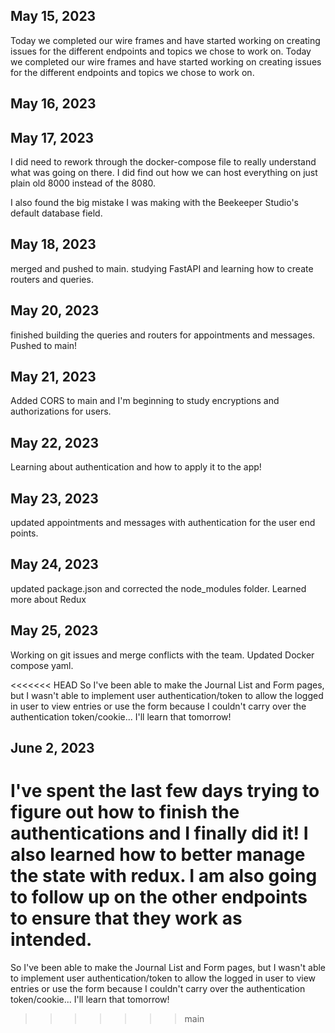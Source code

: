 ## May 15, 2023

Today we completed our wire frames and have started working on creating issues for the different endpoints and topics we chose to work on.
Today we completed our wire frames and have started working on creating issues for the different endpoints and topics we chose to work on.

## May 16, 2023


## May 17, 2023

I did need to rework through the docker-compose file to really understand what was going on there. I did find out how we can host everything on just plain old 8000 instead of the 8080.

I also found the big mistake I was making with the Beekeeper Studio's default database field.

## May 18, 2023

merged and pushed to main. studying FastAPI and learning how to create routers and queries.

## May 20, 2023

finished building the queries and routers for appointments and messages. Pushed to main!

## May 21, 2023

Added CORS to main and I'm beginning to study encryptions and authorizations for users.

## May 22, 2023

Learning about authentication and how to apply it to the app!

## May 23, 2023

updated appointments and messages with authentication for the user end points.

## May 24, 2023

updated package.json and corrected the node_modules folder. Learned more about Redux

## May 25, 2023

Working on git issues and merge conflicts with the team. Updated Docker compose yaml.

<<<<<<< HEAD
So I've been able to make the Journal List and Form pages, but I wasn't able to implement user authentication/token to allow the logged in user to view entries or use the form because I couldn't carry over the authentication token/cookie... I'll learn that tomorrow!

## June 2, 2023

I've spent the last few days trying to figure out how to finish the authentications and I finally did it! I also learned how to better manage the state with redux.
I am also going to follow up on the other endpoints to ensure that they work as intended.
=======
So I've been able to make the Journal List and Form pages, but I wasn't able to implement user authentication/token to allow the logged in user to view entries or use the form because I couldn't carry over the authentication token/cookie... I'll learn that tomorrow!
>>>>>>> main
